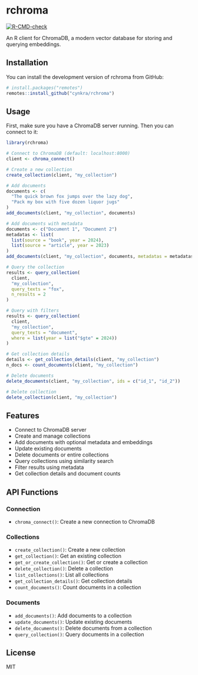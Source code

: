 
# rchroma

[![R-CMD-check](https://github.com/cynkra/rchroma/actions/workflows/R-CMD-check.yaml/badge.svg)](https://github.com/cynkra/rchroma/actions/workflows/R-CMD-check.yaml)

An R client for ChromaDB, a modern vector database for storing and
querying embeddings.

## Installation

You can install the development version of rchroma from GitHub:

``` r
# install.packages("remotes")
remotes::install_github("cynkra/rchroma")
```

## Usage

First, make sure you have a ChromaDB server running. Then you can
connect to it:

``` r
library(rchroma)

# Connect to ChromaDB (default: localhost:8000)
client <- chroma_connect()

# Create a new collection
create_collection(client, "my_collection")

# Add documents
documents <- c(
  "The quick brown fox jumps over the lazy dog",
  "Pack my box with five dozen liquor jugs"
)
add_documents(client, "my_collection", documents)

# Add documents with metadata
documents <- c("Document 1", "Document 2")
metadatas <- list(
  list(source = "book", year = 2024),
  list(source = "article", year = 2023)
)
add_documents(client, "my_collection", documents, metadatas = metadatas)

# Query the collection
results <- query_collection(
  client,
  "my_collection",
  query_texts = "fox",
  n_results = 2
)

# Query with filters
results <- query_collection(
  client,
  "my_collection",
  query_texts = "document",
  where = list(year = list("$gte" = 2024))
)

# Get collection details
details <- get_collection_details(client, "my_collection")
n_docs <- count_documents(client, "my_collection")

# Delete documents
delete_documents(client, "my_collection", ids = c("id_1", "id_2"))

# Delete collection
delete_collection(client, "my_collection")
```

## Features

- Connect to ChromaDB server
- Create and manage collections
- Add documents with optional metadata and embeddings
- Update existing documents
- Delete documents or entire collections
- Query collections using similarity search
- Filter results using metadata
- Get collection details and document counts

## API Functions

### Connection

- `chroma_connect()`: Create a new connection to ChromaDB

### Collections

- `create_collection()`: Create a new collection
- `get_collection()`: Get an existing collection
- `get_or_create_collection()`: Get or create a collection
- `delete_collection()`: Delete a collection
- `list_collections()`: List all collections
- `get_collection_details()`: Get collection details
- `count_documents()`: Count documents in a collection

### Documents

- `add_documents()`: Add documents to a collection
- `update_documents()`: Update existing documents
- `delete_documents()`: Delete documents from a collection
- `query_collection()`: Query documents in a collection

## License

MIT
